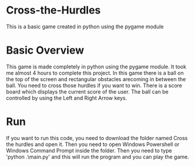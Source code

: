# Cross-the-Hurdles
This is a basic game created in python using the pygame module

# Basic Overview
This game is made completely in python using the pygame module. It took me almost 4 hours to complete this project. In this game there is a ball on the top of the screen and rectangular
obstacles arecoming in between the ball. You need to cross those hurdles if you want to win. There is a score board which displays the current score of the user. The ball can be
controlled by using the Left and Right Arrow keys.

# Run
If you want to run this code, you need to download the folder named Cross the hurdles and open it. Then you need to open Windows Powershell or Windows Command Prompt inside the folder. 
Then you need to type 'python .\main.py' and this will run the program and you can play the game.
